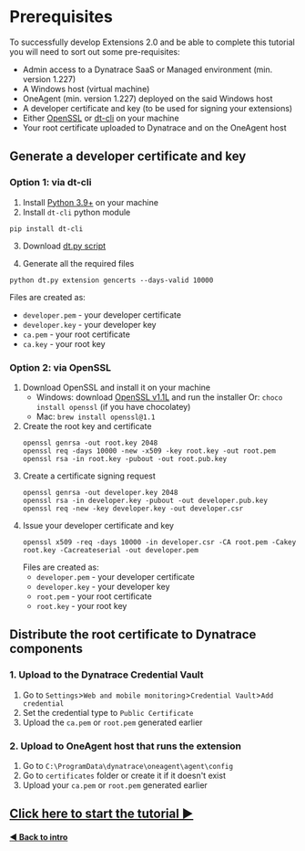 # Prerequisites

To successfully develop Extensions 2.0 and be able to complete this tutorial you will need to sort out some pre-requisites: 
* Admin access to a Dynatrace SaaS or Managed environment (min. version 1.227)
* A Windows host (virtual machine)
* OneAgent (min. version 1.227) deployed on the said Windows host
* A developer certificate and key (to be used for signing your extensions)
* Either [OpenSSL](https://www.openssl.org/source/) or [dt-cli](https://github.com/dynatrace-oss/dt-cli) on your machine
* Your root certificate uploaded to Dynatrace and on the OneAgent host

## Generate a developer certificate and key

### Option 1: via dt-cli
1. Install [Python 3.9+](https://www.python.org/downloads/) on your machine
2. Install `dt-cli` python module
  ```shell
  pip install dt-cli
  ```
3. Download [dt.py script](https://raw.githubusercontent.com/dynatrace-oss/dt-cli/main/dtcli/scripts/dt.py)

4. Generate all the required files
  ```shell
  python dt.py extension gencerts --days-valid 10000
  ```

   Files are created as:
   * `developer.pem` - your developer certificate
   * `developer.key` - your developer key
   * `ca.pem` - your root certificate
   * `ca.key` - your root key

### Option 2: via OpenSSL
1. Download OpenSSL and install it on your machine
   * Windows: download [OpenSSL v1.1L](https://slproweb.com/download/Win64OpenSSL-1_1_1L.exe) and run the installer
      Or: `choco install openssl` (if you have chocolatey)
   * Mac: `brew install openssl@1.1`
2. Create the root key and certificate
   ```shell
   openssl genrsa -out root.key 2048
   openssl req -days 10000 -new -x509 -key root.key -out root.pem
   openssl rsa -in root.key -pubout -out root.pub.key
   ```
3. Create a certificate signing request
   ```shell
   openssl genrsa -out developer.key 2048
   openssl rsa -in developer.key -pubout -out developer.pub.key
   openssl req -new -key developer.key -out developer.csr
   ```
4. Issue your developer certificate and key
   ```shell
   openssl x509 -req -days 10000 -in developer.csr -CA root.pem -Cakey root.key -Cacreateserial -out developer.pem
   ```
   Files are created as:
   * `developer.pem` - your developer certificate
   * `developer.key` - your developer key
   * `root.pem` - your root certificate
   * `root.key` - your root key

## Distribute the root certificate to Dynatrace components

### 1. Upload to the Dynatrace Credential Vault
1. Go to `Settings`>`Web and mobile monitoring`>`Credential Vault`>`Add credential`
2. Set the credential type to `Public Certificate`
3. Upload the `ca.pem` or `root.pem` generated earlier

### 2. Upload to OneAgent host that runs the extension
1. Go to `C:\ProgramData\dynatrace\oneagent\agent\config`
2. Go to `certificates` folder or create it if it doesn't exist
3. Upload your `ca.pem` or `root.pem` generated earlier


## [Click here to start the tutorial ▶](/1_Basic-Extension)
#### [◀ Back to intro](../README.md)
